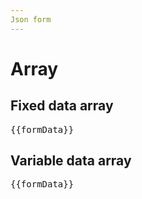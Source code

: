 ```yaml
---
Json form
---
```


<script setup>
import {
FormComponent
} from "@ghentcdh/json-forms/vue";


import { ref } from 'vue';

import { ControlBuilder, LayoutBuilder } from '@ghentcdh/tools/form';


const formData =  new ref({
    name: '123',
    emails: [{ email: '' }, { email: '' }, { email: '' }],
});

const schema = {
  type: 'object',
  properties: {
    id: { type: 'integer' },
    createdAt: { type: 'string', format: 'date-time' },
    name: { type: 'string' },
    firstname: { type: 'string' },
    age: { type: 'integer' },
    total: { type: 'number' },
    boolean: { type: 'boolean' },
    comment: { type: 'string' },
    autocomplete: { type: 'string' },
    emails: {
      type: 'array',
      items: {
        type: 'object',
        properties: {
          id: { type: 'integer' },
          createdAt: { type: 'string', format: 'date-time' },
          email: { type: 'string' },
        },
        required: ['id', 'createdAt', 'email'],
        additionalProperties: false,
      },
    },
  },
  required: ['name'],
  additionalProperties: false,
};

const uischema = LayoutBuilder.vertical()
    .addControls(
        ControlBuilder.properties('name'),
        ControlBuilder.properties('emails').detailFixed(
            LayoutBuilder.horizontal().addControls(
              ControlBuilder.properties('email'),
            ),
      ),
    )
    .build();

const uischemaVariable = LayoutBuilder.vertical()
    .addControls(
        ControlBuilder.properties('name'),
        ControlBuilder.properties('emails').detail(
            LayoutBuilder.horizontal().addControls(
              ControlBuilder.properties('email'),
            ),
      ),
    )
    .build();
</script>

# Array

## Fixed data array
<div>
<FormComponent :schema="schema"
                :uischema="uischema"    
                v-model="formData" />
<pre>{{formData}}</pre>
</div>

## Variable data array
<div>
<FormComponent :schema="schema"
                :uischema="uischemaVariable"    
                v-model="formData" />
<pre>{{formData}}</pre>
</div>